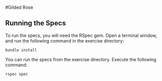 #Gilded Rose

## Running the Specs

To run the specs, you will need the RSpec gem. Open a terminal window,
and run the following command in the exercise directory:

    bundle install

You can run the specs from the exercise directory. Execute the
following command:

    rspec spec
